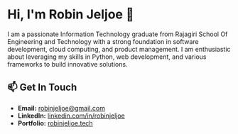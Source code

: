 # Hi, I'm Robin Jeljoe 👋

I am a passionate Information Technology graduate from Rajagiri School Of Engineering and Technology with a strong foundation in software development, cloud computing, and product management.  I am enthusiastic about leveraging my skills in Python, web development, and various frameworks to build innovative solutions.

## 📫 Get In Touch

* **Email:** robinjeljoe@gmail.com
* **LinkedIn:** [linkedin.com/in/robinjeljoe](https://linkedin.com/in/robinjeljoe)
* **Portfolio:** [robinjeljoe.tech](robinjeljoe.tech)
